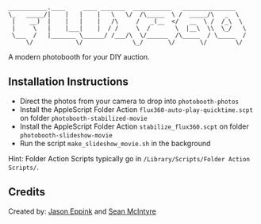     ___________.____     ____ _______  ___________   _______________   
    \_   _____/|    |   |    |   \   \/  /\_____  \ /  _____/\   _  \  
     |    __)  |    |   |    |   /\     /   _(__  </   __  \ /  /_\  \ 
     |     \   |    |___|    |  / /     \  /       \  |__\  \\  \_/   \
     \___  /   |_______ \______/ /___/\  \/______  /\_____  / \_____  /
         \/            \/              \_/       \/       \/        \/ 

A modern photobooth for your DIY auction.

Installation Instructions
-------------------------

- Direct the photos from your camera to drop into `photobooth-photos`
- Install the AppleScript Folder Action `flux360-auto-play-quicktime.scpt` on folder `photobooth-stabilized-movie`
- Install the AppleScript Folder Action `stabilize_flux360.scpt` on folder `photobooth-slideshow-movie`
- Run the script `make_slideshow_movie.sh` in the background

Hint: Folder Action Scripts typically go in `/Library/Scripts/Folder Action Scripts/`.

Credits
-------

Created by: [Jason Eppink](http://jasoneppink.com/) and [Sean McIntyre](http://boxysean.com/)